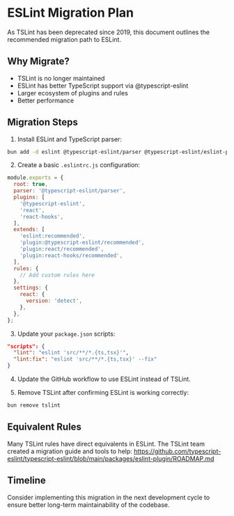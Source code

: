 # ESLint Migration Plan

As TSLint has been deprecated since 2019, this document outlines the recommended migration path to ESLint.

## Why Migrate?
- TSLint is no longer maintained
- ESLint has better TypeScript support via @typescript-eslint
- Larger ecosystem of plugins and rules
- Better performance

## Migration Steps

1. Install ESLint and TypeScript parser:
```bash
bun add -d eslint @typescript-eslint/parser @typescript-eslint/eslint-plugin
```

2. Create a basic `.eslintrc.js` configuration:
```javascript
module.exports = {
  root: true,
  parser: '@typescript-eslint/parser',
  plugins: [
    '@typescript-eslint',
    'react',
    'react-hooks',
  ],
  extends: [
    'eslint:recommended',
    'plugin:@typescript-eslint/recommended',
    'plugin:react/recommended',
    'plugin:react-hooks/recommended',
  ],
  rules: {
    // Add custom rules here
  },
  settings: {
    react: {
      version: 'detect',
    },
  },
};
```

3. Update your `package.json` scripts:
```json
"scripts": {
  "lint": "eslint 'src/**/*.{ts,tsx}'",
  "lint:fix": "eslint 'src/**/*.{ts,tsx}' --fix"
}
```

4. Update the GitHub workflow to use ESLint instead of TSLint.

5. Remove TSLint after confirming ESLint is working correctly:
```bash
bun remove tslint
```

## Equivalent Rules

Many TSLint rules have direct equivalents in ESLint. The TSLint team created a migration guide and tools to help: https://github.com/typescript-eslint/typescript-eslint/blob/main/packages/eslint-plugin/ROADMAP.md

## Timeline

Consider implementing this migration in the next development cycle to ensure better long-term maintainability of the codebase.
